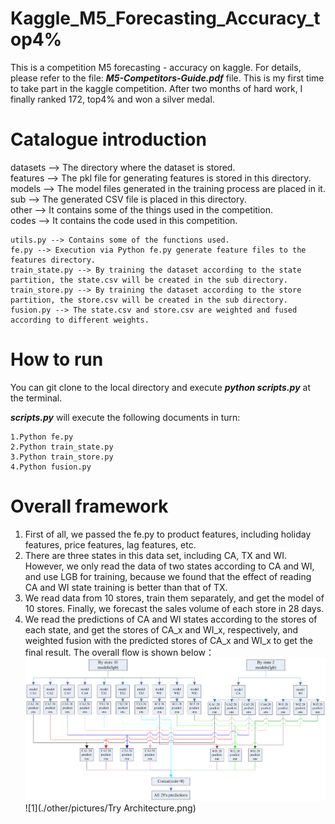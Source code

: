 # Kaggle_M5_Forecasting_Accuracy_top4%
This is a competition M5 forecasting - accuracy on kaggle. For details, please refer to the file: ***M5-Competitors-Guide.pdf*** file. 
This is my first time to take part in the kaggle competition. After two months of hard work, I finally ranked 172, top4% and won a silver medal.

# Catalogue introduction
datasets --> The directory where the dataset is stored.  
features --> The pkl file for generating features is stored in this directory.  
models --> The model files generated in the training process are placed in it.  
sub --> The generated CSV file is placed in this directory.  
other --> It contains some of the things used in the competition.  
codes --> It contains the code used in this competition.

    utils.py --> Contains some of the functions used.  
    fe.py --> Execution via Python fe.py generate feature files to the features directory.  
    train_state.py --> By training the dataset according to the state partition, the state.csv will be created in the sub directory.  
    train_store.py --> By training the dataset according to the store partition, the store.csv will be created in the sub directory.  
    fusion.py --> The state.csv and store.csv are weighted and fused according to different weights.  
    
# How to run
You can git clone to the local directory and execute ***python scripts.py*** at the terminal.

***scripts.py*** will execute the following documents in turn:

    1.Python fe.py  
    2.Python train_state.py  
    3.Python train_store.py  
    4.Python fusion.py  

# Overall framework
1. First of all, we passed the fe.py to product features, including holiday features, price features, lag features, etc.  
2. There are three states in this data set, including CA, TX and WI. However, we only read the data of two states according to CA and WI, and use LGB for training, because we found that the effect of reading CA and WI state training is better than that of TX.  
3. We read data from 10 stores, train them separately, and get the model of 10 stores. Finally, we forecast the sales volume of each store in 28 days.  
4. We read the predictions of CA and WI states according to the stores of each state, and get the stores of CA_x and WI_x, respectively, and weighted fusion with the predicted stores of CA_x and WI_x to get the final result. The overall flow is shown below：  
![models_picture](./other/pictures/models.jpg)
![1](./other/pictures/Try Architecture.png)
